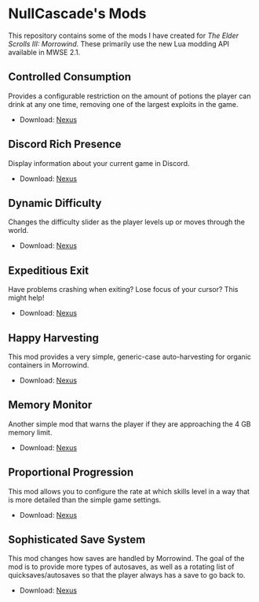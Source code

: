 # NullCascade's Mods

This repository contains some of the mods I have created for *The Elder Scrolls III: Morrowind*. These primarily use the new Lua modding API available in MWSE 2.1.

## Controlled Consumption

Provides a configurable restriction on the amount of potions the player can drink at any one time, removing one of the largest exploits in the game.

* Download: [Nexus](https://www.nexusmods.com/morrowind/mods/45624)

## Discord Rich Presence

Display information about your current game in Discord.

* Download: [Nexus](https://www.nexusmods.com/morrowind/mods/45550)

## Dynamic Difficulty

Changes the difficulty slider as the player levels up or moves through the world.

* Download: [Nexus](https://www.nexusmods.com/morrowind/mods/45710)

## Expeditious Exit

Have problems crashing when exiting? Lose focus of your cursor? This might help!

* Download: [Nexus](https://www.nexusmods.com/morrowind/mods/45634)

## Happy Harvesting

This mod provides a very simple, generic-case auto-harvesting for organic containers in Morrowind.

* Download: [Nexus](https://www.nexusmods.com/morrowind/mods/45627)

## Memory Monitor

Another simple mod that warns the player if they are approaching the 4 GB memory limit.

* Download: [Nexus](https://www.nexusmods.com/morrowind/mods/45696)

## Proportional Progression

This mod allows you to configure the rate at which skills level in a way that is more detailed than the simple game settings.

* Download: [Nexus](https://www.nexusmods.com/morrowind/mods/45697)

## Sophisticated Save System

This mod changes how saves are handled by Morrowind. The goal of the mod is to provide more types of autosaves, as well as a rotating list of quicksaves/autosaves so that the player always has a save to go back to.

* Download: [Nexus](https://www.nexusmods.com/morrowind/mods/45608)
